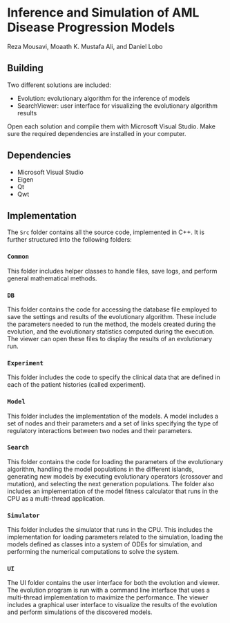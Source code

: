 # Inference and Simulation of AML Disease Progression Models

Reza Mousavi, Moaath K. Mustafa Ali, and Daniel Lobo
<br>


## Building
Two different solutions are included:
* Evolution: evolutionary algorithm for the inference of models
* SearchViewer: user interface for visualizing the evolutionary algorithm results

Open each solution and compile them with Microsoft Visual Studio. Make sure the required dependencies are installed in your computer.

## Dependencies
* Microsoft Visual Studio
* Eigen
* Qt
* Qwt

## Implementation
The `Src` folder contains all the source code, implemented in C++. It is further structured into the following folders:

### `Common` 
This folder includes helper classes to handle files, save logs, and perform general mathematical methods.

### `DB` 
This folder contains the code for	accessing the database file employed to save the settings and results of the evolutionary algorithm. These include the parameters needed to run the method, the models created during the evolution, and the evolutionary statistics computed during the execution. The viewer can open these files to display the results of an evolutionary run.

### `Experiment` 
This folder includes the code to specify the clinical data that are defined in each of the patient histories (called experiment).

### `Model` 
This folder includes the implementation of the models. A model includes a set of nodes and their parameters and a set of links specifying the type of regulatory interactions between two nodes and their parameters.

### `Search` 
This folder contains the code for loading the parameters of the evolutionary algorithm, handling the model populations in the different islands, generating new models by executing evolutionary operators (crossover and mutation), and selecting the next generation populations. The folder also includes an implementation of the model fitness calculator that runs in the CPU as a multi-thread application.

### `Simulator` 
This folder includes the simulator that runs in the CPU. This includes the implementation for loading parameters related to the simulation, loading the models defined as classes into a system of ODEs for simulation, and performing the numerical computations to solve the system.

### `UI` 
The UI folder contains the user interface for both the evolution and viewer. The evolution program is run with a command line interface that uses a multi-thread implementation to maximize the performance. The viewer includes a graphical user interface to visualize the results of the evolution and perform simulations of the discovered models.
